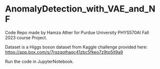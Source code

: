 # AnomalyDetection_with_VAE_and_NF

Code Repo made by Hamza Ather for Purdue University PHYS570AI Fall 2023 course Project.

Dataset is a Higgs boson dataset from Kaggle challenge provided here: https://app.box.com/s/7rqzqothaqc41zbc5fkeo7z9tp5it9a9

Run the code in JupyterNotebook.
